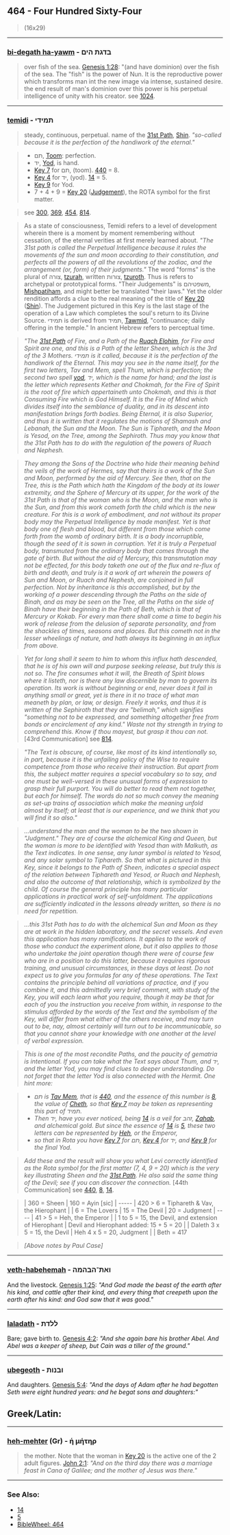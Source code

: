 ## 464 - Four Hundred Sixty-Four
> (16x29)

---

### [bi-degath ha-yawm](/keys/BDGTh.HIM) - בדגת הים
> over fish of the sea. [Genesis 1:28](http://biblehub.com/genesis/1-28.htm): "(and have dominion) over the fish of the sea. The "fish" is the power of Nun. It is the reproductive power which transforms man int the new image via intense, sustained desire. the end result of man's dominion over this power is his perpetual intelligence of unity with his creator. see [1024](1024).

---

### [temidi](/keys/ThMIDI) - תמידי
> steady, continuous, perpetual. name of the [31st Path](31), [Shin](/keys/Sh). *"so-called because it is the perfection of the handiwork of the eternal."*

> - תם, [Toom](/keys/ThM): perfection.
> - יד, [Yod](/keys/ID), is hand.
> - [Key 7](7) for תם, (toom). [440](440) = 8.
> - [Key 4](4) for יד, (yod). [14](14) = 5.
> - [Key 9](9) for Yod.
> - 7 + 4 + 9 = [Key 20](20) ([Judgement](/keys/Sh)), the ROTA symbol for the first matter.

> see [300](300), [369](369), [454](454), [814](814).

> As a state of consciousness, Temidi refers to a level of development wherein there is a moment by moment remembering without cessation, of the eternal verities at first merely learned about. *"The 31st path is called the Perpetual Intelligence because it rules the movements of the sun and moon according to their constitution, and perfects all the powers of all the revolutions of the zodiac, and the arrangement (or, form) of their judgments."* The word "forms" is the plural of צורה, [tzurah](/keys/TzVRH), written צורות, [tzuroth](/keys/TzVRVTh). Thus is refers to archetypal or prototypical forms. "Their Judgements" is משפטיהם, [Mishpatiham](/keys/MShPTIHM), and might better be translated "their laws." Yet the older rendition affords a clue to the real meaning of the title of [Key 20](20) ([Shin](/keys/Sh)). The Judgement pictured in this Key is the last stage of the operation of a Law which completes the soul's return to its Divine Source. תמידי is derived from תמיד, [Tawmid](/keys/ThMID), "continuance; daily offering in the temple." In ancient Hebrew refers to perceptual time.

> *"The [31st Path](31) of Fire, and a Path of the [Ruach Elohim](/keys/RVCh.ALHIM), for Fire and Spirit are one, and this is a Path of the letter Sheen, which is the 3rd of the 3 Mothers. תמידי is it called, because it is the perfection of the handiwork of the Eternal. This may you see in the name itself, for the first two letters, Tav and Mem, spell Thum, which is perfection; the second two spell [yod](/keys/ID), יד, which is the name for hand; and the last is the letter which represents Kether and Chokmah, for the Fire of Spirit is the root of fire which appertaineth unto Chokmah, and this is that Consuming Fire which is God Himself. It is the Fire of Mind which divides itself into the semblance of duality, and in its descent into manifestation brings forth bodies. Being Eternal, it is also Superior, and thus it is written that it regulates the motions of Shamash and Lebanah, the Sun and the Moon. The Sun is Tiphareth, and the Moon is Yesod, on the Tree, among the Sephiroth. Thus may you know that the 31st Path has to do with the regulation of the powers of Ruach and Nephesh.*

> *They among the Sons of the Doctrine who hide their meaning behind the veils of the work of Hermes, say that theirs is a work of the Sun and Moon, performed by the aid of Mercury. See then, that on the Tree, this is the Path which hath the Kingdom of the body at its lower extremity, and the Sphere of Mercury at its upper, for the work of the 31st Path is that of the woman who is the Moon, and the man who is the Sun, and from this work cometh forth the child which is the new creature. For this is a work of embodiment, and not without its proper body may the Perpetual Intelligence by made manifest. Yet is that body one of flesh and blood, but different from those which come forth from the womb of ordinary birth. It is a body incorruptible, though the seed of it is sown in corruption. Yet it is truly a Perpetual body, transmuted from the ordinary body that comes through the gate of birth. But without the aid of Mercury, this transmutation may not be effected, for this body taketh one out of the flux and re-flux of birth and death, and truly is it a work of art wherein the powers of Sun and Moon, or Ruach and Nephesh, are conjoined in full perfection. Not by inheritance is this accomplished, but by the working of a power descending through the Paths on the side of Binah, and as may be seen on the Tree, all the Paths on the side of Binah have their beginning in the Path of Beth, which is that of Mercury or Kokab. For every man there shall come a time to begin his work of release from the delusion of separate personality, and from the shackles of times, seasons and places. But this cometh not in the lesser wheelings of nature, and hath always its beginning in an influx from above.*

> *Yet for long shall it seem to him to whom this influx hath descended, that he is of his own will and purpose seeking release, but truly this is not so. The fire consumes what it will, the Breath of Spirit blows where it listeth, nor is there any law discernible by man to govern its operation. Its work is without beginning or end, never does it fail in anything small or great, yet is there in it no trace of what man meaneth by plan, or law, or design. Freely it works, and thus it is written of the Sephiroth that they are "belimah," which signifies "something not to be expressed, and something altogether free from bonds or encirclement of any kind." Waste not thy strength in trying to comprehend this. Know if thou mayest, but grasp it thou can not.* [43rd Communication] see [814](814).

> *"The Text is obscure, of course, like most of its kind intentionally so, in part, because it is the unfailing policy of the Wise to require competence from those who receive their instruction. But apart from this, the subject matter requires a special vocabulary so to say, and one must be well-versed in these unusual forms of expression to grasp their full purport. You will do better to read them not together, but each for himself. The words do not so much convey the meaning as set-up trains of association which make the meaning unfold almost by itself; at least that is our experience, and we think that you will find it so also."*

> *...understand the man and the woman to be the two shown in "Judgment." They are of course the alchemical King and Queen, but the woman is more to be identified with Yesod than with Malkuth, as the Text indicates. In one sense, any lunar symbol is related to Yesod, and any solar symbol to Tiphareth. So that what is pictured in this Key, since it belongs to the Path of Sheen, indicates a special aspect of the relation between Tiphareth and Yesod, or Ruach and Nephesh, and also the outcome of that relationship, which is symbolized by the child. Of course the general principle has many particular applications in practical work of self-unfoldment. The applications are sufficiently indicated in the lessons already written, so there is no need for repetition.*

> *...this 31st Path has to do with the alchemical Sun and Moon as they are at work in the hidden laboratory, and the secret vessels. And even this application has many ramifications. It applies to the work of those who conduct the experiment alone, but it also applies to those who undertake the joint operation though there were of course few who are in a position to do this latter, because it requires rigorous training, and unusual circumstances, in these days at least. Do not expect us to give you formulas for any of these operations. The Text contains the principle behind all variations of practice, and if you combine it, and this admittedly very brief comment, with study of the Key, you will each learn what you require, though it may be that for each of you the instruction you receive from within, in response to the stimulus afforded by the words of the Text and the symbolism of the Key, will differ from what either of the others receive, and may turn out to be, nay, almost certainly will turn out to be incommunicable, so that you cannot share your knowledge with one another at the level of verbal expression.*

> *This is one of the most recondite Paths, and the paucity of gematria is intentional. If you can take what the Text says about Thum, and יד, and the letter Yod, you may find clues to deeper understanding. Do not forget that the letter Yod is also connected with the Hermit. One hint more:*

> - *תם is [Tav Mem](/keys/ThM), that is [440](440), and the essence of this number is [8](8), the value of [Cheth](/keys/Ch), so that [Key 7](7) may be taken as representing this part of תמיד.*
> - *Then יד, have you ever noticed, being [14](14) is a veil for זהב, [Zahab](/keys/ZHB), and alchemical gold. But since the essence of [14](14) is [5](5), these two letters can be represented by [Heh](/keys/H), or the Emperor,*
> - *so that in Rota you have [Key 7](7) for תם, [Key 4](4) for יד, and [Key 9](9) for the final Yod.*

> *Add these and the result will show you what Levi correctly identified as the Rota symbol for the first matter (7, 4, 9 = 20) which is the very key illustrating Sheen and the [31st Path](31). He also said the same thing of the Devil; see if you can discover the connection.* [44th Communication] see [440](440), [8](8), [14](14).

>	| 360 = Sheen
>	| 160 = Ayin [sic]
>	| -----
>	| 420 > 6 = Tiphareth & Vav, the Hierophant
>	|
>	|  6 = The Lovers
>	| 15 = The Devil
>	| 20 = Judgment
>	| ----
>	| 41 > 5 = Heh, the Emperor
>	|
>	| 1 to 5 = 15, the Devil, and extension of Hierophant
>	| Devil and Hierophant added: 15 + 5 = 20
>	|
>	| Daleth 3 x 5 = 15, the Devil
>	| Heh 4 x 5 = 20, Judgment
>	|
>	| Beth = 417

> *[Above notes by Paul Case]*

---

### [veth-habehemah](/keys/VATh-HBHMH) - ואת־הבהמה
And the livestock. [Genesis 1:25](https://biblehub.com/genesis/1-25.htm): *"And God made the beast of the earth after his kind, and cattle after their kind, and every thing that creepeth upon the earth after his kind: and God saw that it was good."*

---

### [laladath](/keys/LLDTh) - ללדת
Bare; gave birth to. [Genesis 4:2](https://biblehub.com/genesis/4-2.htm): *"And she again bare his brother Abel. And Abel was a keeper of sheep, but Cain was a tiller of the ground."*

---

### [ubegeoth](/keys/VBGVTh) - ובנות
And daughters. [Genesis 5:4](https://biblehub.com/genesis/5-4.htm): *"And the days of Adam after he had begotten Seth were eight hundred years: and he begat sons and daughters:"*

## Greek/Latin:

---

### [heh-mehter](/greek?word=h+mhThr) (Gr) - ἡ μήτηρ
> the mother. Note that the woman in [Key 20](20) is the active one of the 2 adult figures. [John 2:1](http://biblehub.com/john/2-1.htm): *"And on the third day there was a marriage feast in Cana of Galilee; and the mother of Jesus was there."*

---

### See Also:

- [14](14)
- [5](5)
- [BibleWheel: 464](https://www.biblewheel.com//GR/GR_Database.php?SearchBy_Gematria=464)
